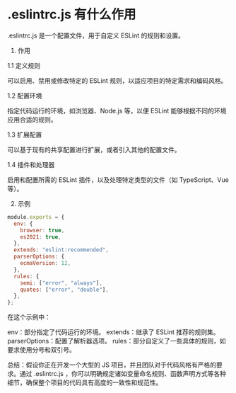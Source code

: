 # .eslintrc.js 有什么作用

.eslintrc.js 是一个配置文件，用于自定义 ESLint 的规则和设置。

1. 作用

1.1 定义规则

可以启用、禁用或修改特定的 ESLint 规则，以适应项目的特定需求和编码风格。

1.2 配置环境

指定代码运行的环境，如浏览器、Node.js 等，以便 ESLint 能够根据不同的环境应用合适的规则。

1.3 扩展配置

可以基于现有的共享配置进行扩展，或者引入其他的配置文件。

1.4 插件和处理器

启用和配置所需的 ESLint 插件，以及处理特定类型的文件（如 TypeScript、Vue 等）。

2. 示例

```js
module.exports = {
  env: {
    browser: true,
    es2021: true,
  },
  extends: "eslint:recommended",
  parserOptions: {
    ecmaVersion: 12,
  },
  rules: {
    semi: ["error", "always"],
    quotes: ["error", "double"],
  },
};
```

在这个示例中：

env：部分指定了代码运行的环境。
extends：继承了 ESLint 推荐的规则集。
parserOptions：配置了解析器选项。
rules：部分自定义了一些具体的规则，如要求使用分号和双引号。

总结：假设你正在开发一个大型的 JS 项目，并且团队对于代码风格有严格的要求。通过 .eslintrc.js ，你可以明确规定诸如变量命名规则、函数声明方式等各种细节，确保整个项目的代码具有高度的一致性和规范性。
